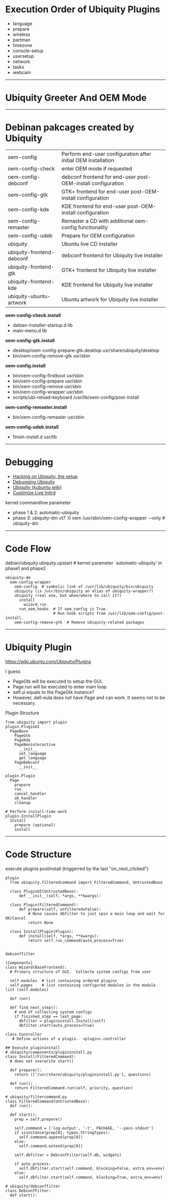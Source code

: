 <!--
Markdown live preview: http://tmpvar.com/markdown.html
-->

# Execution Order of Ubiquity Plugins
 * language
 * prepare
 * wireless
 * partman
 * timezone
 * console-setup
 * usersetup
 * network
 * tasks
 * webcam

--------------------------------------------------------------------------------
# Ubiquity Greeter And OEM Mode

--------------------------------------------------------------------------------
# Debinan pakcages created by Ubiquity

<table>
  <tr>
    <td>oem-config</td>
    <td>Perform end-user configuration after initial OEM installation</td>
  </tr>
  <tr>
    <td>oem-config-check</td>
    <td>enter OEM mode if requested</td>
  </tr>
  <tr>
    <td>oem-config-debconf</td>
    <td>debconf frontend for end-user post-OEM-install configuration</td>
  </tr>
  <tr>
    <td>oem-config-gtk</td>
    <td>GTK+ frontend for end-user post-OEM-install configuration</td>
  </tr>
  <tr>
    <td>oem-config-kde</td>
    <td>KDE frontend for end-user post-OEM-install configuration</td>
  </tr>
  <tr>
    <td>oem-config-remaster</td>
    <td>Remaster a CD with additional oem-config functionality</td>
  </tr>
  <tr>
    <td>oem-config-udeb</td>
    <td>Prepare for OEM configuration</td>
  </tr>
  <tr>
    <td>ubiquity</td>
    <td>Ubuntu live CD installer</td>
  </tr>
  <tr>
    <td>ubiquity-frontend-debconf</td>
    <td>debconf frontend for Ubiquity live installer</td>
  </tr>
  <tr>
    <td>ubiquity-frontend-gtk</td>
    <td>GTK+ frontend for Ubiquity live installer</td>
  </tr>
  <tr>
    <td>ubiquity-frontend-kde</td>
    <td>KDE frontend for Ubiquity live installer</td>
  </tr>
  <tr>
    <td>ubiquity-ubuntu-artwork</td>
    <td>Ubuntu artwork for Ubiquity live installer</td>
  </tr>
</table>

**oem-config-check.install**

 * debian-installer-startup.d lib
 * main-menu.d lib

**oem-config-gtk.install**

 * desktop/oem-config-prepare-gtk.desktop usr/share/ubiquity/desktop
 * bin/oem-config-remove-gtk usr/sbin

**oem-config.install**

 * bin/oem-config-firstboot usr/sbin
 * bin/oem-config-prepare usr/sbin
 * bin/oem-config-remove usr/sbin
 * bin/oem-config-wrapper usr/sbin
 * scripts/ubi-reload-keyboard /usr/lib/oem-config/post-install

**oem-config-remaster.install**

 * bin/oem-config-remaster usr/sbin

**oem-config-udeb.install**

 * finish-install.d usr/lib

--------------------------------------------------------------------------------
# Debugging

* [Hacking on Ubiquity, the setup](http://agateau.com/2013/04/30/hacking-on-ubiquity-the-setup/)
* [Debugging Ubiquity](https://wiki.ubuntu.com/DebuggingUbiquity)
* [Ubiquity (kubuntu wiki)](https://wiki.kubuntu.org/Ubiquity)
* [Custimize Live Initrd](https://wiki.ubuntu.com/CustomizeLiveInitrd)

kernel commandline parameter

 * phase 1 & 2: automatic-ubiquity
 * phase 3: ubiquity-dm vt7 :0 oem /usr/sbin/oem-config-wrapper --only # ubiquity-dm <vt> <display> <username> <args of dm.run>

--------------------------------------------------------------------------------
# Code Flow

debian/ubiquity.ubiquity.upstart  # kernel parameter `automatic-ubiquity' in phase1 and phase2 

    ubiquity-dm
      oem-config-wrapper
        oem-config  # symbolic link of /usr/lib/ubiquity/bin/ubiquity
        ubiquity (is /usr/bin/ubiquity an alias of ubiquity-wrapper?)
        ubiquity (real one, but when/where to call it?)
          install
            wizard.run
          run_oem_hooks  # If oem_config is True.
                         # Run hook scripts from /usr/lib/oem-config/post-install.
        oem-config-remove-gtk  # Remove ubiquity-related packages


--------------------------------------------------------------------------------
# Ubiquity Plugin

https://wiki.ubuntu.com/Ubiquity/Plugins

I guess
 * PageGtk will be executed to setup the GUI.
 * Page.run will be executed to enter main loop.
  * self.ui equals to the PageGtk instance?
  * However, dell-eula does not have Page and can work.  It seems not to be necessary.

Plugin Structure

    from ubiquity import plugin
    plugin.PluginUI
      PageBase
        PageGtk
        PageKde
        PageNoninteractive
          __init__
          set_language
          get_language
        PageDebconf
          __init__
    
    plugin.Plugin
      Page
        prepare
        run
        cancel_handler
        ok_handler
        cleanup
    
    # Perform install-time work
    plugin.InstallPlugin
      Install
        prepare (optional)
        install

--------------------------------------------------------------------------------
# Code Structure

execute plugins
postinstall (triggerred by the last "on_next_clicked")

    plugin
      from ubiquity.filteredcommand import FilteredCommand, UntrustedBase
      
      class PluginUI(UntrustedBase):
          def __init__(self, *args, **kwargs):
      
      class Plugin(FilteredCommand):
          def prepare(self, unfiltered=False):
              # None causes dbfilter to just spin a main loop and wait for OK/Cancel
              return None
      
      class InstallPlugin(Plugin):
          def install(self, *args, **kwargs):
              return self.run_command(auto_process=True)
    
    
    debconffilter
    
    [Components]
    class Wizard(BaseFrontend):
      # Primary structure of GUI.  Collecte system configs from user
    
      self.modules  # list containing ordered plugins
      self.pages    # list containing configured modules in the module list (self.modules)
    
      def run()
    
      def find_next_step():
        # end of collecting system configs
        if finished_step == last_page:
          dbfilter = plugininstall.Install(self)
          dbfilter.start(auto_process=True)
    
    class Controller
       # Define actions of a plugin.  <plugin>.controller
    
    ## Execute plugininstall
    # ubiquity/components/plugininstall.py
    class Install(FilteredCommand):
      # does not overwrite start()
    
      def prepare():
        return (['/usr/share/ubiquity/plugininstall.py'], questions)
    
      def run():
        return FilteredCommand.run(self, priority, question)
    
    # ubiquity/filtercommand.py
    class FilteredCommand(UntrustedBase):
      def run():
    
      def start():
        prep = self.prepare()
    
        self.command = ['log-output', '-t', PACKAGE, '--pass-stdout']
        if isinstance(prep[0], types.StringTypes):
          self.command.append(prep[0])
        else:
          self.command.extend(prep[0])
    
        self.dbfilter = DebconfFilter(self.db, widgets)
    
        if auto_process:
          self.dbfilter.start(self.command, blocking=False, extra_env=env)
        else:
          self.dbfilter.start(self.command, blocking=True, extra_env=env)
    
    # ubiquity/debconffilter
    class DebconfFilter:
      def start():


